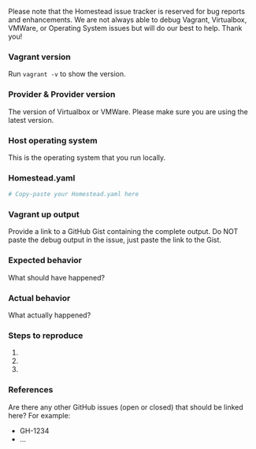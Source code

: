 Please note that the Homestead issue tracker is reserved for bug reports and
enhancements. We are not always able to debug Vagrant, Virtualbox, VMWare, or Operating System issues but will do our best to help. Thank you!

### Vagrant version
Run `vagrant -v` to show the version.

### Provider & Provider version
The version of Virtualbox or VMWare. Please make sure you are using the latest version.

### Host operating system
This is the operating system that you run locally.

### Homestead.yaml
```yaml
# Copy-paste your Homestead.yaml here
```

### Vagrant up output
Provide a link to a GitHub Gist containing the complete output.
Do NOT paste the debug output in the issue, just paste the link to the Gist.

### Expected behavior
What should have happened?

### Actual behavior
What actually happened?

### Steps to reproduce
1.
2.
3.

### References
Are there any other GitHub issues (open or closed) that should be linked here?
For example:
- GH-1234
- ...
